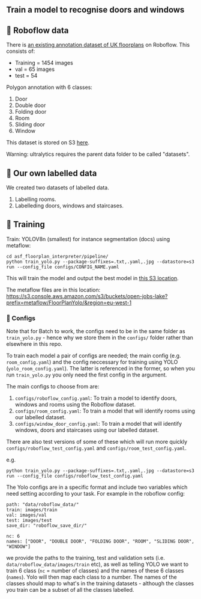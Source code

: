 ## Train a model to recognise doors and windows

## :file_folder: Roboflow data

There is [an existing annotation dataset of UK floorplans](https://universe.roboflow.com/prop/room-separation-instance/dataset/5) on Roboflow.
This consists of:

- Training = 1454 images
- val = 65 images
- test = 54

Polygon annotation with 6 classes:

1. Door
2. Double door
3. Folding door
4. Room
5. Sliding door
6. Window

This dataset is stored on S3 [here](s3://asf-floorplan-interpreter/data/roboflow_data/).

Warning: ultralytics requires the parent data folder to be called "datasets".

## :file_folder: Our own labelled data

We created two datasets of labelled data.

1. Labelling rooms.
2. Labelleding doors, windows and staircases.

## :muscle: Training

Train: YOLOV8n (smallest) for instance segmentation (docs) using metaflow:

```
cd asf_floorplan_interpreter/pipeline/
python train_yolo.py --package-suffixes=.txt,.yaml,.jpg --datastore=s3 run --config_file configs/CONFIG_NAME.yaml
```

This will train the model and output the best model in [this S3 location](https://s3.console.aws.amazon.com/s3/buckets/asf-floorplan-interpreter?region=eu-west-2&prefix=window_door_config/&showversions=false).

The metaflow files are in this location: https://s3.console.aws.amazon.com/s3/buckets/open-jobs-lake?prefix=metaflow/FloorPlanYolo/&region=eu-west-1

### 📓 Configs

Note that for Batch to work, the configs need to be in the same folder as `train_yolo.py` - hence why we store them in the `configs/` folder rather than elsewhere in this repo.

To train each model a pair of configs are needed; the main config (e.g. `room_config.yaml`) and the config neccessary for training using YOLO (`yolo_room_config.yaml`). The latter is referenced in the former, so when you run `train_yolo.py` you only need the first config in the argument.

The main configs to choose from are:

1. `configs/roboflow_config.yaml`: To train a model to identify doors, windows and rooms using the Roboflow dataset.
2. `configs/room_config.yaml`: To train a model that will identify rooms using our labelled dataset.
3. `configs/window_door_config.yaml`: To train a model that will identify windows, doors and staircases using our labelled dataset.

There are also test versions of some of these which will run more quickly `configs/roboflow_test_config.yaml` and `configs/room_test_config.yaml`.

e.g.

```
python train_yolo.py --package-suffixes=.txt,.yaml,.jpg --datastore=s3 run --config_file configs/roboflow_test_config.yaml
```

The Yolo configs are in a specific format and include two variables which need setting according to your task. For example in the roboflow config:

```
path: "data/roboflow_data/"
train: images/train
val: images/val
test: images/test
save_dir: "roboflow_save_dir/"

nc: 6
names: ["DOOR", "DOUBLE DOOR", "FOLDING DOOR", "ROOM", "SLIDING DOOR", "WINDOW"]

```

we provide the paths to the training, test and validation sets (i.e. `data/roboflow_data/images/train` etc), as well as telling YOLO we want to train 6 class (`nc` = number of classes) and the names of these 6 classes (`names`). Yolo will then map each class to a number. The names of the classes should map to what's in the training datasets - although the classes you train can be a subset of all the classes labelled.
